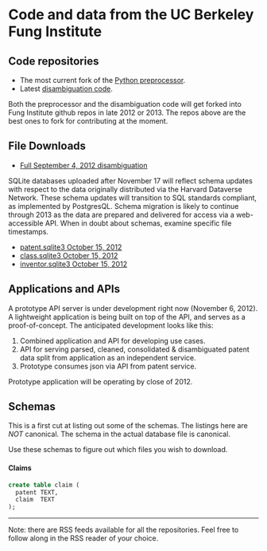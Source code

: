 # Code and data from the UC Berkeley Fung Institute

## Code repositories


* The most current fork of the [Python preprocessor](https://github.com/doolin/patentprocessor).
* Latest [disambiguation code](https://bitbucket.org/doolin/disambiguator/).

Both the preprocessor and the disambiguation code will get forked into
Fung Institute github repos in late 2012 or 2013. The repos above are the
best ones to fork for contributing at the moment.


## File Downloads

* [Full September 4, 2012 disambiguation](https://s3.amazonaws.com/funginstitute/full.sqlite3)

SQLite databases uploaded after November 17 will reflect schema
updates with respect to the data originally distributed via the Harvard
Dataverse Network. These schema updates will transition to SQL standards
compliant, as implemented by PostgresQL. Schema migration is likely to
continue through 2013 as the data are prepared and delivered for access via
a web-accessible API. When in doubt about schemas, examine specific file
timestamps.

* [patent.sqlite3 October 15, 2012](https://s3.amazonaws.com/funginstitute/patent.sqlite3)
* [class.sqlite3 October 15, 2012](https://s3.amazonaws.com/funginstitute/class.sqlite3)
* [inventor.sqlite3 October 15, 2012](https://s3.amazonaws.com/funginstitute/inventor.sqlite3)



## Applications and APIs

A prototype API server is under development right now (November 6, 2012).
A lightweight application is being built on top of the API, and serves
as a proof-of-concept. The anticipated development looks like this:

1. Combined application and API for developing use cases.
2. API for serving parsed, cleaned, consolidated  & disambiguated patent 
data split from application as an independent service.
3. Prototype consumes json via API from patent service.

Prototype application will be operating by close of 2012.

## Schemas

This is a first cut at listing out some of the schemas. The listings here are *NOT* canonical.
The schema in the actual database file is canonical.

Use these schemas to figure out which files you wish to download.

#### Claims

```sql
create table claim (
  patent TEXT,
  claim  TEXT
);
```


---

Note: there are RSS feeds available for all the repositories.
Feel free to follow along in the RSS reader of your choice.


